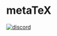 # metaTeX
[![discord](https://img.shields.io/discord/853151778715205632?color=brightgreen&label=Discord&logo=Discord)](https://discord.gg/9Nwn2kZvTC)
